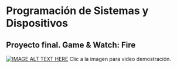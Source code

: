 # Programación de Sistemas y Dispositivos

## Proyecto final. Game & Watch: Fire
[![IMAGE ALT TEXT HERE](https://www.startpage.com/av/proxy-image?piurl=https%3A%2F%2Fencrypted-tbn0.gstatic.com%2Fimages%3Fq%3Dtbn%3AANd9GcSd6BwJpZwhB-GBIN1FqhE9d3tYobfmEmmCEBQnbNDna6ua3XY%26s&sp=1688663194T56aee5fd93d439a260d589e6c0f5635497f1d101eafda6bc3023a6499dfceda0)](https://www.youtube.com/watch?v=8cdFsRUp5K4)
Clic a la imagen para video demostración.

